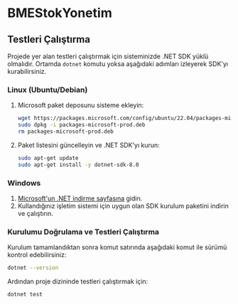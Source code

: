 # BMEStokYonetim

## Testleri Çalıştırma

Projede yer alan testleri çalıştırmak için sisteminizde .NET SDK yüklü olmalıdır. Ortamda `dotnet` komutu yoksa aşağıdaki adımları izleyerek SDK'yı kurabilirsiniz.

### Linux (Ubuntu/Debian)

1. Microsoft paket deposunu sisteme ekleyin:
   ```bash
   wget https://packages.microsoft.com/config/ubuntu/22.04/packages-microsoft-prod.deb -O packages-microsoft-prod.deb
   sudo dpkg -i packages-microsoft-prod.deb
   rm packages-microsoft-prod.deb
   ```
2. Paket listesini güncelleyin ve .NET SDK'yı kurun:
   ```bash
   sudo apt-get update
   sudo apt-get install -y dotnet-sdk-8.0
   ```

### Windows

1. [Microsoft'un .NET indirme sayfasına](https://dotnet.microsoft.com/en-us/download) gidin.
2. Kullandığınız işletim sistemi için uygun olan SDK kurulum paketini indirin ve çalıştırın.

### Kurulumu Doğrulama ve Testleri Çalıştırma

Kurulum tamamlandıktan sonra komut satırında aşağıdaki komut ile sürümü kontrol edebilirsiniz:

```bash
dotnet --version
```

Ardından proje dizininde testleri çalıştırmak için:

```bash
dotnet test
```
